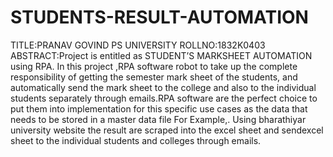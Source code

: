 # STUDENTS-RESULT-AUTOMATION
TITLE:PRANAV GOVIND PS
UNIVERSITY ROLLNO:1832K0403
ABSTRACT:Project is entitled as STUDENT’S MARKSHEET AUTOMATION using RPA. In this project ,RPA software robot to take up the complete responsibility of  getting the semester mark sheet of the students, and automatically send the  mark sheet to the college and also to the individual students separately through emails.RPA software are the perfect choice to put them into implementation for this specific use cases as the data that needs to be stored in a master data file  For Example,. Using bharathiyar university website the result are scraped into the excel sheet and sendexcel sheet to the individual students and colleges through emails. 
